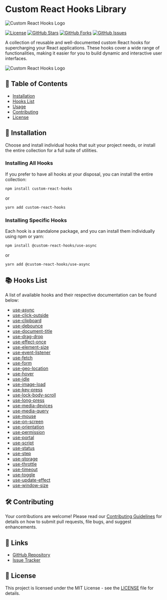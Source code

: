 # Custom React Hooks Library

![Custom React Hooks Logo](URL_TO_LOGO)

[![License](https://img.shields.io/badge/license-MIT-blue.svg)](https://github.com/djkepa/react-custom-hooks/blob/main/LICENSE)
[![GitHub Stars](https://img.shields.io/github/stars/djkepa/react-custom-hooks.svg)](https://github.com/djkepa/react-custom-hooks/stargazers)
[![GitHub Forks](https://img.shields.io/github/forks/djkepa/react-custom-hooks.svg)](https://github.com/djkepa/react-custom-hooks/network)
[![GitHub Issues](https://img.shields.io/github/issues/djkepa/react-custom-hooks.svg)](https://github.com/djkepa/react-custom-hooks/issues)

A collection of reusable and well-documented custom React hooks for supercharging your React applications. These hooks cover a wide range of functionalities, making it easier for you to build dynamic and interactive user interfaces.

![Custom React Hooks Logo](https://i.ibb.co/ykSxVSX/custom-react-hooks-logo.png)

## 🌟 Table of Contents

- [Installation](#installation)
- [Hooks List](#hooks-list)
- [Usage](#usage)
- [Contributing](#contributing)
- [License](#license)

## 🚀 Installation

Choose and install individual hooks that suit your project needs, or install the entire collection for a full suite of utilities.

### Installing All Hooks

If you prefer to have all hooks at your disposal, you can install the entire collection:

```sh
npm install custom-react-hooks
```

or

```sh
yarn add custom-react-hooks
```

### Installing Specific Hooks

Each hook is a standalone package, and you can install them individually using npm or yarn:

```sh
npm install @custom-react-hooks/use-async
```

or

```sh
yarn add @custom-react-hooks/use-async
```

## 📚 Hooks List

A list of available hooks and their respective documentation can be found below:

- [use-async](#use-async)
- [use-click-outside](#use-click-outside)
- [use-clipboard](#use-clipboard)
- [use-debounce](#use-debounce)
- [use-document-title](#use-document-title)
- [use-drag-drop](#use-drag-drop)
- [use-effect-once](#use-effect-once)
- [use-element-size](#use-element-size)
- [use-event-listener](#use-event-listener)
- [use-fetch](#use-fetch)
- [use-form](#use-form)
- [use-geo-location](#use-geo-location)
- [use-hover](#use-hover)
- [use-idle](#use-idle)
- [use-image-load](#use-image-load)
- [use-key-press](#use-key-press)
- [use-lock-body-scroll](#use-lock-body-scroll)
- [use-long-press](#use-long-press)
- [use-media-devices](#use-media-devices)
- [use-media-query](#use-media-query)
- [use-mouse](#use-mouse)
- [use-on-screen](#use-on-screen)
- [use-orientation](#use-orientation)
- [use-permission](#use-permission)
- [use-portal](#use-portal)
- [use-script](#use-script)
- [use-status](#use-status)
- [use-step](#use-step)
- [use-storage](#use-storage)
- [use-throttle](#use-throttle)
- [use-timeout](#use-timeout)
- [use-toggle](#use-toggle)
- [use-update-effect](#use-update-effect)
- [use-window-size](#use-window-size)


## 🛠️ Contributing

Your contributions are welcome! Please read our [Contributing Guidelines](link-to-contributing-guidelines) for details on how to submit pull requests, file bugs, and suggest enhancements.

## 🔗 Links

- [GitHub Repository](https://github.com/djkepa/react-custom-hooks)
- [Issue Tracker](link-to-issue-tracker)

## 📄 License

This project is licensed under the MIT License - see the [LICENSE](https://github.com/djkepa/react-custom-hooks/blob/main/LICENSE) file for details.



